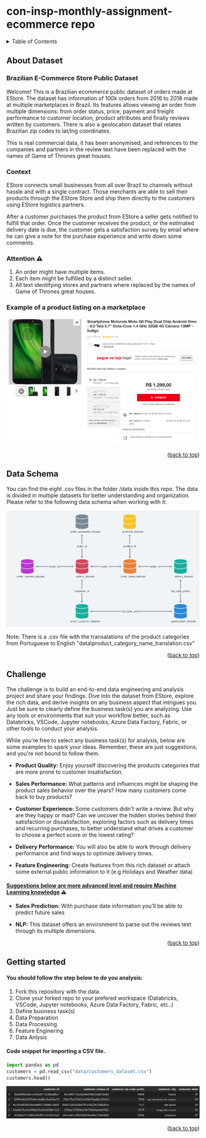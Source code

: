 # con-insp-monthly-assignment-ecommerce repo

<a name="readme-top"></a>

<!-- TABLE OF CONTENTS -->
<details>
  <summary>Table of Contents</summary>
  <ol>
    <li><a href="#about-dataset">About Dataset</a></li>
    <li><a href="#data-schema">Data Schema</a></li>
    <li><a href="#challenge">Challenge</a></li>
    <li><a href="#getting-started">Getting Started</a></li>
    <li><a href="#contact">Contact</a></li>
  </ol>
</details>

<!-- ABOUT DATASET -->
## About Dataset

### Brazilian E-Commerce Store Public Dataset 
Welcome! This is a Brazilian ecommerce public dataset of orders made at EStore. The dataset has information of 100k orders from 2016 to 2018 made at multiple marketplaces in Brazil. Its features allows viewing an order from multiple dimensions: from order status, price, payment and freight performance to customer location, product attributes and finally reviews written by customers. There is also a geolocation dataset that relates Brazilian zip codes to lat/lng coordinates.

This is real commercial data, it has been anonymised, and references to the companies and partners in the review text have been replaced with the names of Game of Thrones great houses.

### Context
EStore connects small businesses from all over Brazil to channels without hassle and with a single contract. Those merchants are able to sell their products through the EStore Store and ship them directly to the customers using EStore logistics partners. 

After a customer purchases the product from EStore a seller gets notified to fulfill that order. Once the customer receives the product, or the estimated delivery date is due, the customer gets a satisfaction survey by email where he can give a note for the purchase experience and write down some comments.

### Attention ⚠️
1. An order might have multiple items.
2. Each item might be fulfilled by a distinct seller.
3. All text identifying stores and partners where replaced by the names of Game of Thrones great houses.

### Example of a product listing on a marketplace
![Product_Example](images/product_example.png)

<p align="right">(<a href="#readme-top">back to top</a>)</p>

<!-- Data Schema -->
## Data Schema
You can find the eight .csv files in the folder /data inside this repo. The data is divided in multiple datasets for better understanding and organization. Please refer to the following data schema when working with it:

![DB_Schema](images/db_schema.png)

Note: There is a .csv file with the transalations of the product categories from Portuguese to English "data\product_category_name_translation.csv"

<p align="right">(<a href="#readme-top">back to top</a>)</p>

<!-- CHALLENGE -->
## Challenge 
The challenge is to build an end-to-end data engineering and analysis project and share your findings. Dive into the dataset from EStore, explore the rich data, and derive insights on any business aspect that intrigues you. Just be sure to clearly define the business task(s) you are analyzing. Use any tools or environments that suit your workflow better, such as Databricks, VSCode, Jupyter notebooks, Azure Data Factory, Fabric, or other tools to conduct your analysis.

While you're free to select any business task(s) for analysis, below are some examples to spark your ideas. Remember, these are just suggestions, and you're not bound to follow them. 

- <b>Product Quality:</b>
Enjoy yourself discovering the products categories that are more prone to customer insatisfaction.

- <b>Sales Performance:</b> What patterns and influences might be shaping the product sales behavior over the years? How many customers come back to buy products?

- <b>Customer Experience:</b>
Some customers didn't write a review. But why are they happy or mad? Can we uncover the hidden stories behind their satisfaction or dissatisfaction, exploring factors such as delivery times and recurring purchases, to better understand what drives a customer to choose a perfect score or the lowest rating?

- <b>Delivery Performance:</b>
You will also be able to work through delivery performance and find ways to optimize delivery times.

- <b>Feature Engineering:</b>
Create features from this rich dataset or attach some external public information to it (e.g Holidays and Weather data)

#### <u>Suggestions below are more advanced level and require Machine Learning knowledge</u> ⚠️

- <b>Sales Prediction:</b>
With purchase date information you'll be able to predict future sales

- <b>NLP:</b>
This dataset offers an environment to parse out the reviews text through its multiple dimensions.

<p align="right">(<a href="#readme-top">back to top</a>)</p>

<!-- GETTING STARTED -->
## Getting started

#### You should follow the step below to do you analysis:

1. Fork this repository with the data.
2. Clone your forked repo to your prefered workspace (Databricks, VSCode, Jupyter notebooks, Azure Data Factory, Fabric, etc..)
3. Define business task(s)
4. Data Preparation
5. Data Processing
6. Feature Enginering
7. Data Anlysis

#### Code snippet for importing a CSV file.
```py
import pandas as pd 
customers = pd.read_csv("data/customers_dataset.csv")
customers.head()
```
![Product_Example](images/df_screenshot.png)

<p align="right">(<a href="#readme-top">back to top</a>)</p>



